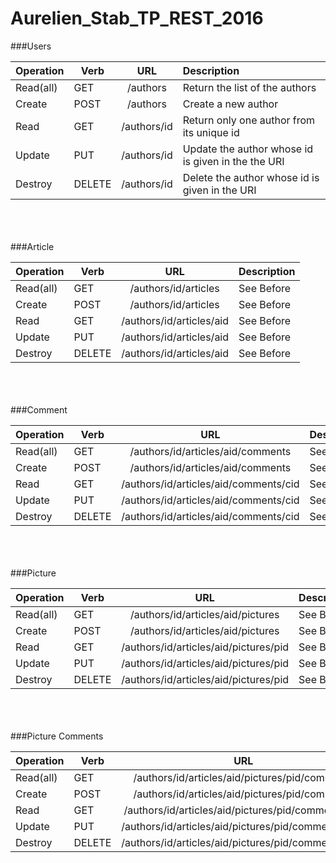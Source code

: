 # Aurelien_Stab_TP_REST_2016

###Users
<table>
    <thead>
        <tr>
            <th align="left">Operation</th>
            <th> Verb</th>
            <th align ="center">URL</th>
            <th align="left">Description</th>
        </tr>
    </thead>
    <tbody>
        <tr>
            <td align="left">Read(all)</td>
            <td> GET</td>
            <td align ="center">/authors</td>
            <td align="left">Return the list of the authors</td>
        </tr>
        <tr>
            <td align="left">Create</td>
            <td> POST</td>
            <td align ="center">/authors</td>
            <td align="left">Create a new author</td>
        </tr>
        <tr>
            <td align="left">Read</td>
            <td> GET</td>
            <td align ="center">/authors/id</td>
            <td align="left">Return only one author from its unique id</td>
        </tr>
        <tr>
            <td align="left">Update</td>
            <td> PUT</td>
            <td align ="center">/authors/id</td>
            <td align="left">Update the author whose id is given in the the URI</td>
        </tr>
         <tr>
            <td align="left">Destroy</td>
            <td> DELETE</td>
            <td align ="center">/authors/id</td>
            <td align="left"> 	Delete the author whose id is given in the URI</td>
        </tr>
    </tbody>
</table>
<br/>
<br/>
<br/>
###Article
<table>
    <thead>
        <tr>
            <th align="left">Operation</th>
            <th> Verb</th>
            <th align ="center">URL</th>
            <th align="left">Description</th>
        </tr>
    </thead>
    <tbody>
        <tr>
            <td align="left">Read(all)</td>
            <td> GET</td>
            <td align ="center">/authors/id/articles</td>
            <td align="left">See Before</td>
        </tr>
        <tr>
            <td align="left">Create</td>
            <td> POST</td>
            <td align ="center">/authors/id/articles</td>
            <td align="left">See Before</td>
        </tr>
        <tr>
            <td align="left">Read</td>
            <td> GET</td>
            <td align ="center">/authors/id/articles/aid</td>
            <td align="left">See Before</td>
        </tr>
        <tr>
            <td align="left">Update</td>
            <td> PUT</td>
            <td align ="center">/authors/id/articles/aid</td>
            <td align="left">See Before</td>
        </tr>
         <tr>
            <td align="left">Destroy</td>
            <td> DELETE</td>
            <td align ="center">/authors/id/articles/aid</td>
            <td align="left"> 	See Before</td>
        </tr>
    </tbody>
</table>
<br/>
<br/>
<br/>
###Comment
<table>
    <thead>
        <tr>
            <th align="left">Operation</th>
            <th> Verb</th>
            <th align ="center">URL</th>
            <th align="left">Description</th>
        </tr>
    </thead>
    <tbody>
        <tr>
            <td align="left">Read(all)</td>
            <td> GET</td>
            <td align ="center">/authors/id/articles/aid/comments</td>
            <td align="left">See Before</td>
        </tr>
        <tr>
            <td align="left">Create</td>
            <td> POST</td>
            <td align ="center">/authors/id/articles/aid/comments</td>
            <td align="left">See Before</td>
        </tr>
        <tr>
            <td align="left">Read</td>
            <td> GET</td>
            <td align ="center">/authors/id/articles/aid/comments/cid</td>
            <td align="left">See Before</td>
        </tr>
        <tr>
            <td align="left">Update</td>
            <td> PUT</td>
            <td align ="center">/authors/id/articles/aid/comments/cid</td>
            <td align="left">See Before</td>
        </tr>
         <tr>
            <td align="left">Destroy</td>
            <td> DELETE</td>
            <td align ="center">/authors/id/articles/aid/comments/cid</td>
            <td align="left"> 	See Before</td>
        </tr>
    </tbody>
</table>
<br/>
<br/>
<br/>
###Picture
<table>
    <thead>
        <tr>
            <th align="left">Operation</th>
            <th> Verb</th>
            <th align ="center">URL</th>
            <th align="left">Description</th>
        </tr>
    </thead>
    <tbody>
        <tr>
            <td align="left">Read(all)</td>
            <td> GET</td>
            <td align ="center">/authors/id/articles/aid/pictures</td>
            <td align="left">See Before</td>
        </tr>
        <tr>
            <td align="left">Create</td>
            <td> POST</td>
            <td align ="center">/authors/id/articles/aid/pictures</td>
            <td align="left">See Before</td>
        </tr>
        <tr>
            <td align="left">Read</td>
            <td> GET</td>
            <td align ="center">/authors/id/articles/aid/pictures/pid</td>
            <td align="left">See Before</td>
        </tr>
        <tr>
            <td align="left">Update</td>
            <td> PUT</td>
            <td align ="center">/authors/id/articles/aid/pictures/pid</td>
            <td align="left">See Before</td>
        </tr>
         <tr>
            <td align="left">Destroy</td>
            <td> DELETE</td>
            <td align ="center">/authors/id/articles/aid/pictures/pid</td>
            <td align="left"> 	See Before</td>
        </tr>
    </tbody>
</table>
<br/>
<br/>
<br/>
###Picture Comments
<table>
    <thead>
        <tr>
            <th align="left">Operation</th>
            <th> Verb</th>
            <th align ="center">URL</th>
            <th align="left">Description</th>
        </tr>
    </thead>
    <tbody>
        <tr>
            <td align="left">Read(all)</td>
            <td> GET</td>
            <td align ="center">/authors/id/articles/aid/pictures/pid/comments</td>
            <td align="left">See Before</td>
        </tr>
        <tr>
            <td align="left">Create</td>
            <td> POST</td>
            <td align ="center">/authors/id/articles/aid/pictures/pid/comments</td>
            <td align="left">See Before</td>
        </tr>
        <tr>
            <td align="left">Read</td>
            <td> GET</td>
            <td align ="center">/authors/id/articles/aid/pictures/pid/comment/pcid</td>
            <td align="left">See Before</td>
        </tr>
        <tr>
            <td align="left">Update</td>
            <td> PUT</td>
            <td align ="center">/authors/id/articles/aid/pictures/pid/comments/pcid</td>
            <td align="left">See Before</td>
        </tr>
         <tr>
            <td align="left">Destroy</td>
            <td> DELETE</td>
            <td align ="center">/authors/id/articles/aid/pictures/pid/comments/pcid</td>
            <td align="left"> 	See Before</td>
        </tr>
    </tbody>
</table>
